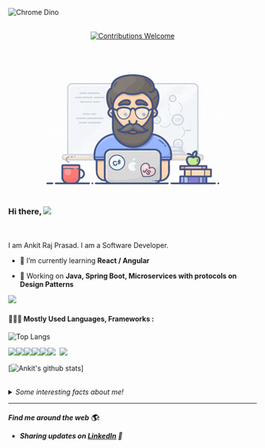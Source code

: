 ![Chrome Dino](https://mir-s3-cdn-cf.behance.net/project_modules/max_1200/4ff07986208593.5d9a654e92f36.gif)

<p align="center">
<br/><a href="#contributing"><img alt="Contributions Welcome" src="https://img.shields.io/badge/contributions-welcome-brightgreen?style=for-the-badge&labelColor=black&logo=github"></a><br/> <br/>
 <p align="center">
  <img src="developer.gif" height="280dp" width="390dp">
</p>

### Hi there,  <img src="https://github.com/TheDudeThatCode/TheDudeThatCode/blob/master/Assets/Hi.gif" width="29px">
  
  <br/><br/>I am Ankit Raj Prasad. I am a Software Developer.<br>
 
  - 🌱 I’m currently learning **React / Angular**
 
  - 💬 Working on  **Java, Spring Boot, Microservices with protocols on Design Patterns**
</p>

![](https://komarev.com/ghpvc/?username=ankitrajpr)

#### 👨🏻‍💻 Mostly Used Languages, Frameworks :

<!--<p align="center"><img src="Dev.gif" ></p>-->
![Top Langs](https://github-readme-stats.vercel.app/api/top-langs/?username=ankitrajpr&layout=compact)

<img src="https://img.icons8.com/color/48/000000/java.png"></img><img src="https://img.icons8.com/color/48/000000/html-5.png"/><img src="https://img.icons8.com/color/48/000000/css3.png"/><img src="https://img.icons8.com/color/48/000000/bootstrap.png"/><img src="https://img.icons8.com/color/48/000000/javascript.png"/><img src="https://img.icons8.com/color/48/000000/git.png"/>&nbsp;&nbsp;<img src="https://img.icons8.com/ios/48/000000/mysql-logo.png"/>&nbsp;&nbsp;

[![Ankit's github stats](https://github-readme-stats.vercel.app/api?username=ankirajpr&count_private=true&show_icons=true&theme=highcontrast)]

<br>
<details>
  <summary><i>Some interesting facts about me!</i></summary>
  <br>
  
- ✍️ I am a B.Tech Graduate and did my PG-DAC from CDAC ( SunBeam Institute of Information Technology)
  
- 💻 I’m a **Java Developer**  and working on **Java, Spring ( MVC/Boot), Microservices, Rest WS** .

- ☀️ Learning React, Angular, AWS and **JavaScript enthusiast**

- 👯 I love experimenting with new technologies and building small projects.

- 🔭 Hobby : Couplets.
  
- 💬 Ask me about any advices if You want..

- 📫 How to reach me: **[`prasad.ankitarj@gmail.com`](mailto:prasad.ankitarj@gmail.com)**

- ⚡ Fun fact: Being an Electronics Engineer, Call to Coding and later in **love** during my years of Struggle to be a Developer in Java .

- 😄 My Portfolio Profile : **[Click Here](https://ankitrajpr.github.io/)**
</details>

<hr>
 <p align="center">
    
   
   <H5> Find me around the web 🌎:

- Sharing updates on <a href="https://www.linkedin.com/in/ankitrajprasad/">LinkedIn</a> 💼 

  </p>

<!---
ankitrajpr/ankitrajpr is a ✨ special ✨ repository because its `README.md` (this file) appears on your GitHub profile.
You can click the Preview link to take a look at your changes.
--->
